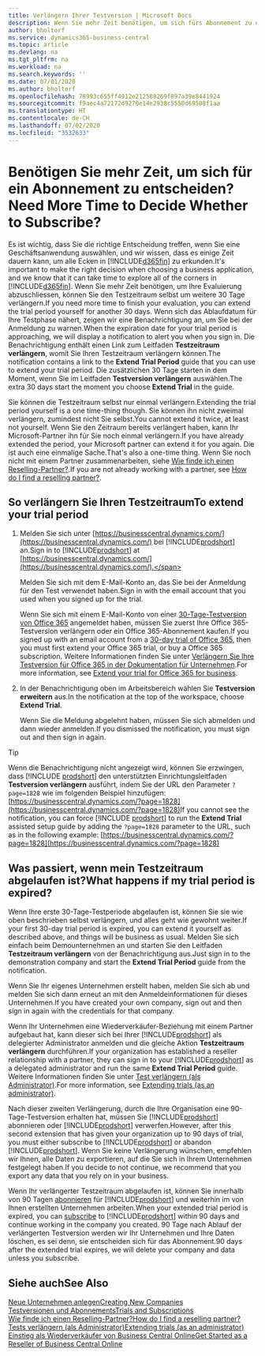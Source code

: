 ```yaml
---
title: Verlängern Ihrer Testversion | Microsoft Docs
description: Wenn Sie mehr Zeit benötigen, um sich fürs Abonnement zu entscheiden, können Sie Ihre Testversion verlängern.
author: bholtorf
ms.service: dynamics365-business-central
ms.topic: article
ms.devlang: na
ms.tgt_pltfrm: na
ms.workload: na
ms.search.keywords: ''
ms.date: 07/01/2020
ms.author: bholtorf
ms.openlocfilehash: 78993c655ff4912e212588269f897a39e8441924
ms.sourcegitcommit: f9aec4a72172d9270e14e2938c5550d69508f1aa
ms.translationtype: HT
ms.contentlocale: de-CH
ms.lasthandoff: 07/02/2020
ms.locfileid: "3532633"
---
```

# <a name="need-more-time-to-decide-whether-to-subscribe"></a><span data-ttu-id="f0e4d-103">Benötigen Sie mehr Zeit, um sich für ein Abonnement zu entscheiden?</span><span class="sxs-lookup"><span data-stu-id="f0e4d-103">Need More Time to Decide Whether to Subscribe?</span></span>

<span data-ttu-id="f0e4d-104">Es ist wichtig, dass Sie die richtige Entscheidung treffen, wenn Sie eine Geschäftsanwendung auswählen, und wir wissen, dass es einige Zeit dauern kann, um alle Ecken in [!INCLUDE[d365fin](includes/d365fin_md.md)] zu erkunden.</span><span class="sxs-lookup"><span data-stu-id="f0e4d-104">It's important to make the right decision when choosing a business application, and we know that it can take time to explore all of the corners in [!INCLUDE[d365fin](includes/d365fin_md.md)].</span></span> <span data-ttu-id="f0e4d-105">Wenn Sie mehr Zeit benötigen, um Ihre Evaluierung abzuschliessen, können Sie den Testzeitraum selbst um weitere 30 Tage verlängern.</span><span class="sxs-lookup"><span data-stu-id="f0e4d-105">If you need more time to finish your evaluation, you can extend the trial period yourself for another 30 days.</span></span> <span data-ttu-id="f0e4d-106">Wenn sich das Ablaufdatum für Ihre Testphase nähert, zeigen wir eine Benachrichtigung an, um Sie bei der Anmeldung zu warnen.</span><span class="sxs-lookup"><span data-stu-id="f0e4d-106">When the expiration date for your trial period is approaching, we will display a notification to alert you when you sign in.</span></span> <span data-ttu-id="f0e4d-107">Die Benachrichtigung enthält einen Link zum Leitfaden **Testzeitraum verlängern**, womit Sie Ihren Testzeitraum verlängern können.</span><span class="sxs-lookup"><span data-stu-id="f0e4d-107">The notification contains a link to the **Extend Trial Period** guide that you can use to extend your trial period.</span></span> <span data-ttu-id="f0e4d-108">Die zusätzlichen 30 Tage starten in dem Moment, wenn Sie im Leitfaden **Testversion verlängern** auswählen.</span><span class="sxs-lookup"><span data-stu-id="f0e4d-108">The extra 30 days start the moment you choose **Extend Trial** in the guide.</span></span>

<span data-ttu-id="f0e4d-109">Sie können die Testzeitraum selbst nur einmal verlängern.</span><span class="sxs-lookup"><span data-stu-id="f0e4d-109">Extending the trial period yourself is a one time-thing though.</span></span> <span data-ttu-id="f0e4d-110">Sie können ihn nicht zweimal verlängern, zumindest nicht Sie selbst.</span><span class="sxs-lookup"><span data-stu-id="f0e4d-110">You cannot extend it twice, at least not yourself.</span></span> <span data-ttu-id="f0e4d-111">Wenn Sie den Zeitraum bereits verlängert haben, kann Ihr Microsoft-Partner ihn für Sie noch einmal verlängern.</span><span class="sxs-lookup"><span data-stu-id="f0e4d-111">If you have already extended the period, your Microsoft partner can extend it for you again.</span></span> <span data-ttu-id="f0e4d-112">Die ist auch eine einmalige Sache.</span><span class="sxs-lookup"><span data-stu-id="f0e4d-112">That's also a one-time thing.</span></span> <span data-ttu-id="f0e4d-113">Wenn Sie noch nicht mit einem Partner zusammenarbeiten, siehe [Wie finde ich einen Reselling-Partner?](across-faq.md#findpartner).</span><span class="sxs-lookup"><span data-stu-id="f0e4d-113">If you are not already working with a partner, see [How do I find a reselling partner?](across-faq.md#findpartner).</span></span>  

## <a name="to-extend-your-trial-period"></a><span data-ttu-id="f0e4d-114">So verlängern Sie Ihren Testzeitraum</span><span class="sxs-lookup"><span data-stu-id="f0e4d-114">To extend your trial period</span></span>

1. <span data-ttu-id="f0e4d-115">Melden Sie sich unter [https://businesscentral.dynamics.com/](https://businesscentral.dynamics.com/) bei [!INCLUDE[prodshort](includes/prodshort.md)] an.</span><span class="sxs-lookup"><span data-stu-id="f0e4d-115">Sign in to [!INCLUDE[prodshort](includes/prodshort.md)] at [https://businesscentral.dynamics.com/](https://businesscentral.dynamics.com/).</span></span>

    <span data-ttu-id="f0e4d-116">Melden Sie sich mit dem E-Mail-Konto an, das Sie bei der Anmeldung für den Test verwendet haben.</span><span class="sxs-lookup"><span data-stu-id="f0e4d-116">Sign in with the email account that you used when you signed up for the trial.</span></span>  

    <span data-ttu-id="f0e4d-117">Wenn Sie sich mit einem E-Mail-Konto von einer [30-Tage-Testversion von Office 365](/microsoft-365/commerce/sign-up-for-office-365-trial) angemeldet haben, müssen Sie zuerst Ihre Office 365-Testversion verlängern oder ein Office 365-Abonnement kaufen.</span><span class="sxs-lookup"><span data-stu-id="f0e4d-117">If you signed up with an email account from a [30-day trial of Office 365](/microsoft-365/commerce/sign-up-for-office-365-trial), then you must first extend your Office 365 trial, or buy a Office 365 subscription.</span></span> <span data-ttu-id="f0e4d-118">Weitere Informationen finden Sie unter [Verlängern Sie Ihre Testversion für Office 365 in der Dokumentation für Unternehmen](/microsoft-365/commerce/extend-your-trial).</span><span class="sxs-lookup"><span data-stu-id="f0e4d-118">For more information, see [Extend your trial for Office 365 for business](/microsoft-365/commerce/extend-your-trial).</span></span>
2. <span data-ttu-id="f0e4d-119">In der Benachrichtigung oben im Arbeitsbereich wählen Sie **Testversion erweitern** aus.</span><span class="sxs-lookup"><span data-stu-id="f0e4d-119">In the notification at the top of the workspace, choose **Extend Trial**.</span></span>

    <span data-ttu-id="f0e4d-120">Wenn Sie die Meldung abgelehnt haben, müssen Sie sich abmelden und dann wieder anmelden.</span><span class="sxs-lookup"><span data-stu-id="f0e4d-120">If you dismissed the notification, you must sign out and then sign in again.</span></span>

> [!TIP]
> <span data-ttu-id="f0e4d-121">Wenn die Benachrichtigung nicht angezeigt wird, können Sie erzwingen, dass [!INCLUDE [prodshort](includes/prodshort.md)] den unterstützten Einrichtungsleitfaden **Testversion verlängern** ausführt, indem Sie der URL den Parameter ```?page=1828``` wie im folgenden Beispiel hinzufügen: [https://businesscentral.dynamics.com/?page=1828](https://businesscentral.dynamics.com/?page=1828)</span><span class="sxs-lookup"><span data-stu-id="f0e4d-121">If you cannot see the notification, you can force [!INCLUDE [prodshort](includes/prodshort.md)] to run the **Extend Trial** assisted setup guide by adding the ```?page=1828``` parameter to the URL, such as in the following example: [https://businesscentral.dynamics.com/?page=1828](https://businesscentral.dynamics.com/?page=1828)</span></span>

## <a name="what-happens-if-my-trial-period-is-expired"></a><span data-ttu-id="f0e4d-122">Was passiert, wenn mein Testzeitraum abgelaufen ist?</span><span class="sxs-lookup"><span data-stu-id="f0e4d-122">What happens if my trial period is expired?</span></span>

<span data-ttu-id="f0e4d-123">Wenn Ihre erste 30-Tage-Testperiode abgelaufen ist, können Sie sie wie oben beschrieben selbst verlängern, und alles geht wie gewohnt weiter.</span><span class="sxs-lookup"><span data-stu-id="f0e4d-123">If your first 30-day trial period is expired, you can extend it yourself as described above, and things will be business as usual.</span></span> <span data-ttu-id="f0e4d-124">Melden Sie sich einfach beim Demounternehmen an und starten Sie den Leitfaden **Testzeitraum verlängern** von der Benachrichtigung aus.</span><span class="sxs-lookup"><span data-stu-id="f0e4d-124">Just sign in to the demonstration company and start the **Extend Trial Period** guide from the notification.</span></span>  

<span data-ttu-id="f0e4d-125">Wenn Sie Ihr eigenes Unternehmen erstellt haben, melden Sie sich ab und melden Sie sich dann erneut an mit den Anmeldeinformationen für dieses Unternehmen.</span><span class="sxs-lookup"><span data-stu-id="f0e4d-125">If you have created your own company, sign out and then sign in again with the credentials for that company.</span></span>  

<span data-ttu-id="f0e4d-126">Wenn Ihr Unternehmen eine Wiederverkäufer-Beziehung mit einem Partner aufgebaut hat, kann dieser sich bei Ihrer [!INCLUDE[prodshort](includes/prodshort.md)] als delegierter Administrator anmelden und die gleiche Aktion **Testzeitraum verlängern** durchführen.</span><span class="sxs-lookup"><span data-stu-id="f0e4d-126">If your organization has established a reseller relationship with a partner, they can sign in to your [!INCLUDE[prodshort](includes/prodshort.md)] as a delegated administrator and run the same **Extend Trial Period** guide.</span></span> <span data-ttu-id="f0e4d-127">Weitere Informationen finden Sie unter [Test verlängern (als Administrator)](/dynamics365/business-central/dev-itpro/administration/tenant-administration#extending-trials).</span><span class="sxs-lookup"><span data-stu-id="f0e4d-127">For more information, see [Extending trials (as an administrator)](/dynamics365/business-central/dev-itpro/administration/tenant-administration#extending-trials).</span></span>  

<span data-ttu-id="f0e4d-128">Nach dieser zweiten Verlängerung, durch die Ihre Organisation eine 90-Tage-Testversion erhalten hat, müssen Sie [!INCLUDE[prodshort](includes/prodshort.md)] abonnieren oder [!INCLUDE[prodshort](includes/prodshort.md)] verwerfen.</span><span class="sxs-lookup"><span data-stu-id="f0e4d-128">However, after this second extension that has given your organization up to 90 days of trial, you must either subscribe to [!INCLUDE[prodshort](includes/prodshort.md)] or abandon [!INCLUDE[prodshort](includes/prodshort.md)].</span></span> <span data-ttu-id="f0e4d-129">Wenn Sie keine Verlängerung wünschen, empfehlen wir Ihnen, alle Daten zu exportieren, auf die Sie sich in Ihrem Unternehmen festgelegt haben.</span><span class="sxs-lookup"><span data-stu-id="f0e4d-129">If you decide to not continue, we recommend that you export any data that you rely on in your business.</span></span>

<span data-ttu-id="f0e4d-130">Wenn Ihr verlängerter Testzeitraum abgelaufen ist, können Sie innerhalb von 90 Tagen [abonnieren](https://go.microsoft.com/fwlink/?linkid=828659) für [!INCLUDE[prodshort](includes/prodshort.md)] und weiterhin im von Ihnen erstellten Unternehmen arbeiten.</span><span class="sxs-lookup"><span data-stu-id="f0e4d-130">When your extended trial period is expired, you can [subscribe](https://go.microsoft.com/fwlink/?linkid=828659) to [!INCLUDE[prodshort](includes/prodshort.md)] within 90 days and continue working in the company you created.</span></span> <span data-ttu-id="f0e4d-131">90 Tage nach Ablauf der verlängerten Testversion werden wir Ihr Unternehmen und Ihre Daten löschen, es sei denn, sie entscheiden sich für das Abonnement.</span><span class="sxs-lookup"><span data-stu-id="f0e4d-131">90 days after the extended trial expires, we will delete your company and data unless you subscribe.</span></span>  

## <a name="see-also"></a><span data-ttu-id="f0e4d-132">Siehe auch</span><span class="sxs-lookup"><span data-stu-id="f0e4d-132">See Also</span></span>

[<span data-ttu-id="f0e4d-133">Neue Unternehmen anlegen</span><span class="sxs-lookup"><span data-stu-id="f0e4d-133">Creating New Companies</span></span>](about-new-company.md)  
[<span data-ttu-id="f0e4d-134">Testversionen und Abonnements</span><span class="sxs-lookup"><span data-stu-id="f0e4d-134">Trials and Subscriptions</span></span>](across-preview.md)  
[<span data-ttu-id="f0e4d-135">Wie finde ich einen Reselling-Partner?</span><span class="sxs-lookup"><span data-stu-id="f0e4d-135">How do I find a reselling partner?</span></span>](across-faq.md#findpartner)  
[<span data-ttu-id="f0e4d-136">Tests verlängern (als Administrator)</span><span class="sxs-lookup"><span data-stu-id="f0e4d-136">Extending trials (as an administrator)</span></span>](/dynamics365/business-central/dev-itpro/administration/tenant-administration#extending-trials)  
[<span data-ttu-id="f0e4d-137">Einstieg als Wiederverkäufer von Business Central Online</span><span class="sxs-lookup"><span data-stu-id="f0e4d-137">Get Started as a Reseller of Business Central Online</span></span>](/dynamics365/business-central/dev-itpro/administration/get-started-online)  
